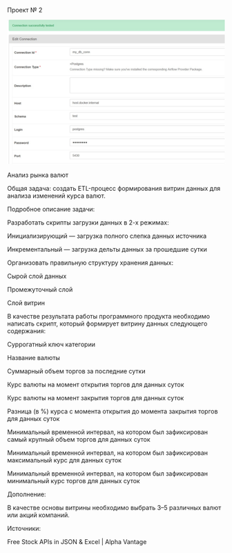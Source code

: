 Проект № 2

![Connections.jpg](Connections.jpg)

Анализ рынка валют

Общая задача: создать ETL-процесс формирования витрин данных для анализа изменений курса валют.

Подробное описание задачи:

Разработать скрипты загрузки данных в 2-х режимах:

Инициализирующий — загрузка полного слепка данных источника

Инкрементальный — загрузка дельты данных за прошедшие сутки

Организовать правильную структуру хранения данных:

Сырой слой данных

Промежуточный слой

Слой витрин

В качестве результата работы программного продукта необходимо написать скрипт, который формирует витрину данных следующего содержания:

Суррогатный ключ категории

Название валюты

Суммарный объем торгов за последние сутки

Курс валюты на момент открытия торгов для данных суток

Курс валюты на момент закрытия торгов для данных суток

Разница (в %) курса с момента открытия до момента закрытия торгов для данных суток

Минимальный временной интервал, на котором был зафиксирован самый крупный объем торгов для данных суток

Минимальный временной интервал, на котором был зафиксирован максимальный курс для данных суток

Минимальный временной интервал, на котором был зафиксирован минимальный курс торгов для данных суток

Дополнение:

В качестве основы витрины необходимо выбрать 3–5 различных валют или акций компаний.

Источники:

Free Stock APIs in JSON & Excel | Alpha Vantage 